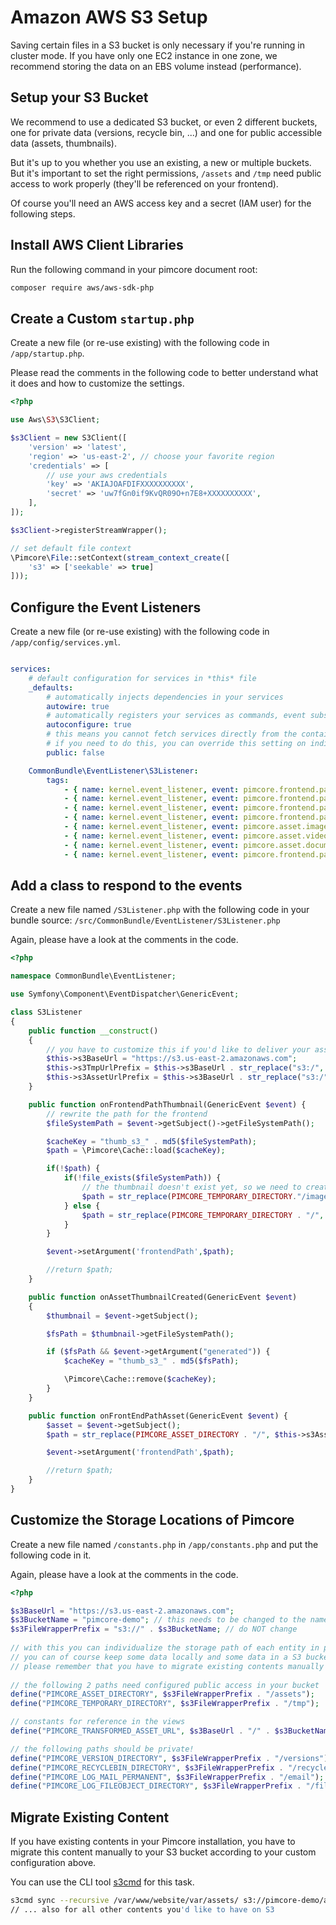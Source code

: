 # Amazon AWS S3 Setup

Saving certain files in a S3 bucket is only necessary if you're running in cluster mode. If you have only one EC2 instance 
in one zone, we recommend storing the data on an EBS volume instead (performance).

##  Setup your S3 Bucket

We recommend to use a dedicated S3 bucket, or even 2 different buckets, one for private data (versions, recycle bin, ...) 
and one for public accessible data (assets, thumbnails).

But it's up to you whether you use an existing, a new or multiple buckets. But it's important to set the right permissions, 
`/assets` and `/tmp` need public access to work properly (they'll be referenced on your frontend).
 
Of course you'll need an AWS access key and a secret (IAM user) for the following steps.

## Install AWS Client Libraries

Run the following command in your pimcore document root:
 
```bash
composer require aws/aws-sdk-php
```

## Create a Custom `startup.php`

Create a new file (or re-use existing) with the following code in `/app/startup.php`. 

Please read the comments in the following code to better understand what it does and how to customize the settings. 

```php
<?php

use Aws\S3\S3Client;

$s3Client = new S3Client([
    'version' => 'latest',
    'region' => 'us-east-2', // choose your favorite region
    'credentials' => [
        // use your aws credentials
        'key' => 'AKIAJOAFDIFXXXXXXXXXX',
        'secret' => 'uw7fGn0if9KvQR09O+n7E8+XXXXXXXXXX',
    ],
]);

$s3Client->registerStreamWrapper();

// set default file context
\Pimcore\File::setContext(stream_context_create([
    's3' => ['seekable' => true]
]));

```

## Configure the Event Listeners

Create a new file (or re-use existing) with the following code in `/app/config/services.yml`.

```yaml

services:
    # default configuration for services in *this* file
    _defaults:
        # automatically injects dependencies in your services
        autowire: true
        # automatically registers your services as commands, event subscribers, etc.
        autoconfigure: true
        # this means you cannot fetch services directly from the container via $container->get()
        # if you need to do this, you can override this setting on individual services
        public: false

    CommonBundle\EventListener\S3Listener:
        tags:
            - { name: kernel.event_listener, event: pimcore.frontend.path.asset.image.thumbnail, method: onFrontendPathThumbnail }
            - { name: kernel.event_listener, event: pimcore.frontend.path.asset.document.image-thumbnail, method: onFrontendPathThumbnail }
            - { name: kernel.event_listener, event: pimcore.frontend.path.asset.video.image-thumbnail, method: onFrontendPathThumbnail }
            - { name: kernel.event_listener, event: pimcore.frontend.path.asset.video.thumbnail, method: onFrontendPathThumbnail }
            - { name: kernel.event_listener, event: pimcore.asset.image.thumbnail, method: onAssetThumbnailCreated }
            - { name: kernel.event_listener, event: pimcore.asset.video.image-thumbnail, method: onAssetThumbnailCreated }
            - { name: kernel.event_listener, event: pimcore.asset.document.image-thumbnail, method: onAssetThumbnailCreated }
            - { name: kernel.event_listener, event: pimcore.frontend.path.asset, method: onFrontEndPathAsset }
```

## Add a class to respond to the events

Create a new file named `/S3Listener.php` with the following code in your bundle source: `/src/CommonBundle/EventListener/S3Listener.php`

Again, please have a look at the comments in the code.

```php
<?php

namespace CommonBundle\EventListener;

use Symfony\Component\EventDispatcher\GenericEvent;

class S3Listener
{
    public function __construct()
    {
        // you have to customize this if you'd like to deliver your assets/thumbnails in your S3 bucket by CloudFront
        $this->s3BaseUrl = "https://s3.us-east-2.amazonaws.com";
        $this->s3TmpUrlPrefix = $this->s3BaseUrl . str_replace("s3:/", "", PIMCORE_TEMPORARY_DIRECTORY);
        $this->s3AssetUrlPrefix = $this->s3BaseUrl . str_replace("s3:/", "", PIMCORE_ASSET_DIRECTORY);
    }

    public function onFrontendPathThumbnail(GenericEvent $event) {
        // rewrite the path for the frontend
        $fileSystemPath = $event->getSubject()->getFileSystemPath();

        $cacheKey = "thumb_s3_" . md5($fileSystemPath);
        $path = \Pimcore\Cache::load($cacheKey);

        if(!$path) {
            if(!file_exists($fileSystemPath)) {
                // the thumbnail doesn't exist yet, so we need to create it on request -> Thumbnail controller plugin
                $path = str_replace(PIMCORE_TEMPORARY_DIRECTORY."/image-thumbnails", "", $fileSystemPath);
            } else {
                $path = str_replace(PIMCORE_TEMPORARY_DIRECTORY . "/", $this->s3TmpUrlPrefix . "/", $fileSystemPath);
            }
        }

        $event->setArgument('frontendPath',$path);

        //return $path;
    }

    public function onAssetThumbnailCreated(GenericEvent $event)
    {
        $thumbnail = $event->getSubject();

        $fsPath = $thumbnail->getFileSystemPath();

        if ($fsPath && $event->getArgument("generated")) {
            $cacheKey = "thumb_s3_" . md5($fsPath);

            \Pimcore\Cache::remove($cacheKey);
        }
    }

    public function onFrontEndPathAsset(GenericEvent $event) {
        $asset = $event->getSubject();
        $path = str_replace(PIMCORE_ASSET_DIRECTORY . "/", $this->s3AssetUrlPrefix . "/", $asset->getFileSystemPath());

        $event->setArgument('frontendPath',$path);

        //return $path;
    }
}
```


## Customize the Storage Locations of Pimcore

Create a new file named `/constants.php` in `/app/constants.php` and put the following code in it.

Again, please have a look at the comments in the code.
 
```php
<?php

$s3BaseUrl = "https://s3.us-east-2.amazonaws.com";
$s3BucketName = "pimcore-demo"; // this needs to be changed to the name of your S3 bucket
$s3FileWrapperPrefix = "s3://" . $s3BucketName; // do NOT change
 
// with this you can individualize the storage path of each entity in pimcore
// you can of course keep some data locally and some data in a S3 bucket - it's completely up to you
// please remember that you have to migrate existing contents manually if you have existing contents
 
// the following 2 paths need configured public access in your bucket
define("PIMCORE_ASSET_DIRECTORY", $s3FileWrapperPrefix . "/assets");
define("PIMCORE_TEMPORARY_DIRECTORY", $s3FileWrapperPrefix . "/tmp");

// constants for reference in the views
define("PIMCORE_TRANSFORMED_ASSET_URL", $s3BaseUrl . "/" . $s3BucketName . "/assets");

// the following paths should be private!
define("PIMCORE_VERSION_DIRECTORY", $s3FileWrapperPrefix . "/versions");
define("PIMCORE_RECYCLEBIN_DIRECTORY", $s3FileWrapperPrefix . "/recyclebin");
define("PIMCORE_LOG_MAIL_PERMANENT", $s3FileWrapperPrefix . "/email");
define("PIMCORE_LOG_FILEOBJECT_DIRECTORY", $s3FileWrapperPrefix . "/fileobjects");
```

## Migrate Existing Content
If you have existing contents in your Pimcore installation, you have to migrate this content manually to your S3 bucket 
according to your custom configuration above. 

You can use the CLI tool [s3cmd](http://s3tools.org/) for this task.

```bash
s3cmd sync --recursive /var/www/website/var/assets/ s3://pimcore-demo/assets/
// ... also for all other contents you'd like to have on S3
```
